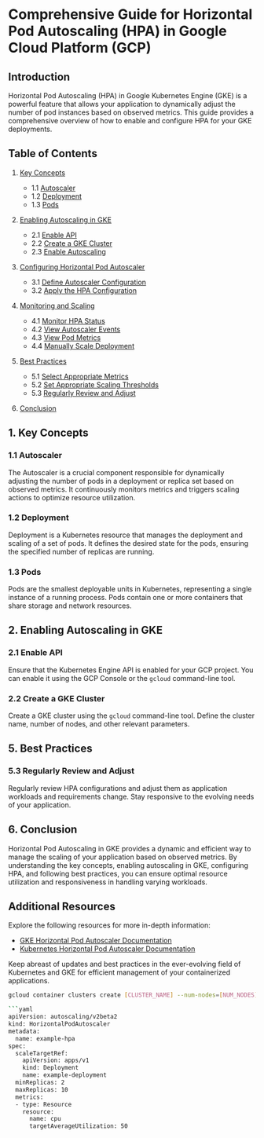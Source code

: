 # Comprehensive Guide for Horizontal Pod Autoscaling (HPA) in Google Cloud Platform (GCP)

## Introduction

Horizontal Pod Autoscaling (HPA) in Google Kubernetes Engine (GKE) is a powerful feature that allows your application to dynamically adjust the number of pod instances based on observed metrics. This guide provides a comprehensive overview of how to enable and configure HPA for your GKE deployments.

## Table of Contents

1. [Key Concepts](#key-concepts)
   - 1.1 [Autoscaler](#autoscaler)
   - 1.2 [Deployment](#deployment)
   - 1.3 [Pods](#pods)

2. [Enabling Autoscaling in GKE](#enabling-autoscaling-in-gke)
   - 2.1 [Enable API](#enable-api)
   - 2.2 [Create a GKE Cluster](#create-a-gke-cluster)
   - 2.3 [Enable Autoscaling](#enable-autoscaling)

3. [Configuring Horizontal Pod Autoscaler](#configuring-horizontal-pod-autoscaler)
   - 3.1 [Define Autoscaler Configuration](#define-autoscaler-configuration)
   - 3.2 [Apply the HPA Configuration](#apply-the-hpa-configuration)

4. [Monitoring and Scaling](#monitoring-and-scaling)
   - 4.1 [Monitor HPA Status](#monitor-hpa-status)
   - 4.2 [View Autoscaler Events](#view-autoscaler-events)
   - 4.3 [View Pod Metrics](#view-pod-metrics)
   - 4.4 [Manually Scale Deployment](#manually-scale-deployment)

5. [Best Practices](#best-practices)
   - 5.1 [Select Appropriate Metrics](#select-appropriate-metrics)
   - 5.2 [Set Appropriate Scaling Thresholds](#set-appropriate-scaling-thresholds)
   - 5.3 [Regularly Review and Adjust](#regularly-review-and-adjust)

6. [Conclusion](#conclusion)

## 1. Key Concepts

### 1.1 Autoscaler

The Autoscaler is a crucial component responsible for dynamically adjusting the number of pods in a deployment or replica set based on observed metrics. It continuously monitors metrics and triggers scaling actions to optimize resource utilization.

### 1.2 Deployment

Deployment is a Kubernetes resource that manages the deployment and scaling of a set of pods. It defines the desired state for the pods, ensuring the specified number of replicas are running.

### 1.3 Pods

Pods are the smallest deployable units in Kubernetes, representing a single instance of a running process. Pods contain one or more containers that share storage and network resources.

## 2. Enabling Autoscaling in GKE

### 2.1 Enable API

Ensure that the Kubernetes Engine API is enabled for your GCP project. You can enable it using the GCP Console or the `gcloud` command-line tool.

### 2.2 Create a GKE Cluster

Create a GKE cluster using the `gcloud` command-line tool. Define the cluster name, number of nodes, and other relevant parameters.



## 5. Best Practices 

### 5.3 Regularly Review and Adjust

Regularly review HPA configurations and adjust them as application workloads and requirements change. Stay responsive to the evolving needs of your application.

## 6. Conclusion

Horizontal Pod Autoscaling in GKE provides a dynamic and efficient way to manage the scaling of your application based on observed metrics. By understanding the key concepts, enabling autoscaling in GKE, configuring HPA, and following best practices, you can ensure optimal resource utilization and responsiveness in handling varying workloads.

## Additional Resources

Explore the following resources for more in-depth information:

- [GKE Horizontal Pod Autoscaler Documentation](https://cloud.google.com/kubernetes-engine/docs/concepts/horizontal-pod-autoscaler)
- [Kubernetes Horizontal Pod Autoscaler Documentation](https://kubernetes.io/docs/tasks/run-application/horizontal-pod-autoscale/)

Keep abreast of updates and best practices in the ever-evolving field of Kubernetes and GKE for efficient management of your containerized applications.

```bash
gcloud container clusters create [CLUSTER_NAME] --num-nodes=[NUM_NODES]

```yaml
apiVersion: autoscaling/v2beta2
kind: HorizontalPodAutoscaler
metadata:
  name: example-hpa
spec:
  scaleTargetRef:
    apiVersion: apps/v1
    kind: Deployment
    name: example-deployment
  minReplicas: 2
  maxReplicas: 10
  metrics:
  - type: Resource
    resource:
      name: cpu
      targetAverageUtilization: 50


